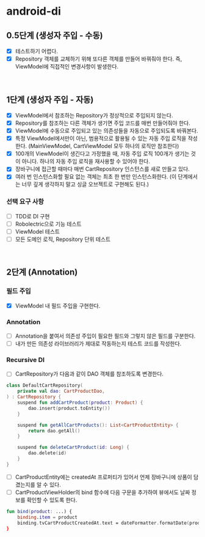 # android-di
## 0.5단계 (생성자 주입 - 수동)
- [x] 테스트하기 어렵다.
- [x] Repository 객체를 교체하기 위해 또다른 객체를 만들어 바꿔줘야 한다. 즉, ViewModel에 직접적인 변경사항이 발생한다.

<br>

## 1단계 (생성자 주입 - 자동)
- [x] ViewModel에서 참조하는 Repository가 정상적으로 주입되지 않는다.
- [x] Repository를 참조하는 다른 객체가 생기면 주입 코드를 매번 만들어줘야 한다.
- [x] ViewModel에 수동으로 주입되고 있는 의존성들을 자동으로 주입되도록 바꿔본다.
- [x] 특정 ViewModel에서만이 아닌, 범용적으로 활용될 수 있는 자동 주입 로직을 작성한다. (MainViewModel, CartViewModel 모두 하나의 로직만 참조한다)
- [x] 100개의 ViewModel이 생긴다고 가정했을 때, 자동 주입 로직 100개가 생기는 것이 아니다. 하나의 자동 주입 로직을 재사용할 수 있어야 한다.
- [x] 장바구니에 접근할 때마다 매번 CartRepository 인스턴스를 새로 만들고 있다.
- [x] 여러 번 인스턴스화할 필요 없는 객체는 최초 한 번만 인스턴스화한다. (이 단계에서는 너무 깊게 생각하지 말고 싱글 오브젝트로 구현해도 된다.)

### 선택 요구 사항
- [ ] TDD로 DI 구현
- [ ] Robolectric으로 기능 테스트
- [ ] ViewModel 테스트
- [ ] 모든 도메인 로직, Repository 단위 테스트

<br>

## 2단계 (Annotation)
### 필드 주입
- [x] ViewModel 내 필드 주입을 구현한다.

### Annotation
- [ ] Annotation을 붙여서 의존성 주입이 필요한 필드와 그렇지 않은 필드를 구분한다.
- [ ] 내가 만든 의존성 라이브러리가 제대로 작동하는지 테스트 코드를 작성한다.

### Recursive DI
- [ ] CartRepository가 다음과 같이 DAO 객체를 참조하도록 변경한다.
```kotlin
class DefaultCartRepository(
    private val dao: CartProductDao,
) : CartRepository {
    suspend fun addCartProduct(product: Product) {
        dao.insert(product.toEntity())
    }

    suspend fun getAllCartProducts(): List<CartProductEntity> {
        return dao.getAll()
    }

    suspend fun deleteCartProduct(id: Long) {
        dao.delete(id)
    }
}
```

- [ ] CartProductEntity에는 createdAt 프로퍼티가 있어서 언제 장바구니에 상품이 담겼는지를 알 수 있다.
- [ ] CartProductViewHolder의 bind 함수에 다음 구문을 추가하여 뷰에서도 날짜 정보를 확인할 수 있도록 한다.
```kotlin
fun bind(product: ...) {
    binding.item = product
    binding.tvCartProductCreatedAt.text = dateFormatter.formatDate(product.createdAt)
}
```
